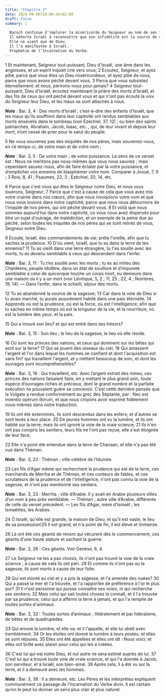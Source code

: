 ```yaml
---
title: "Chapitre 3"
date: 2024-09-06T20:00:42+02:00
draft: false
summary: |
  
  Baruch continue d’implorer la miséricorde du Seigneur au nom de ses frères.
  Il exhorte Israël à reconnaître que son infidélité est la source de ses maux, et l’invite à rechercher la sagesse.
  Elle ne vient que de Dieu.
  Il l’a manifestée à Israël.
  Prophétie de l’Incarnation du Verbe.
---
```



1 Et maintenant, Seigneur tout-puissant, Dieu d'Israël, une âme dans les angoisses, et un esprit inquiet crie vers vous; 2 Ecoutez, Seigneur, et ayez pitié, parce que vous êtes un Dieu miséricordieux, et ayez pitié de nous, parce que nous avons péché devant vous. 3 Parce que vous subsistez éternellement; et nous, périrons-nous pour jamais? 4 Seigneur tout-puissant, Dieu d'Israël, écoutez maintenant la prière des morts d'Israël, et des fils de ceux qui ont péché devant vous et qui n'ont pas écouté la voix du Seigneur leur Dieu, et les maux se sont attachés à nous.

***Note*** :  Bar. 3, 4 : Des morts d’Israël ; c’est-à-dire des enfants d’Israël, que les maux qu’ils souffrent dans leur captivité ont rendus semblables aux morts ensevelis dans le tombeau (voir Ezéchiel, 37, 12) ; ou bien des saints patriarches, Abraham, Jacob, Isaac, etc. , qui, de leur vivant et depuis leur mort, n’ont cessé de prier pour le salut du peuple.

5 Ne vous souvenez pas des iniquités de nos pères, mais souvenez-vous, en ce temps-ci, de votre main et de votre nom ;

***Note*** :  Bar. 3, 5 : De votre main ; de votre puissance. Le sens de ce verset est : Nous ne méritons pas nous-mêmes que vous nous sauviez ; mais cependant sauvez-nous, afin de faire éclater par là votre puissance, et d’empêcher vos ennemis de blasphémer votre nom. Comparer à Josué, 7, 9 ; 3 Rois, 8, 41 ; Psaumes, 22, 3 ; Ezéchiel, 20, 14, etc.

6 Parce que c'est vous qui êtes le Seigneur notre Dieu, et nous vous louerons, Seigneur; 7 Parce que c'est à cause de cela que vous avez mis votre crainte dans nos cœurs, afin que nous invoquions votre nom et que nous vous louions dans notre captivité; parce que nous nous détournons de l'iniquité de nos pères, qui ont péché devant vous. 8 Et voilà que nous sommes aujourd'hui dans notre captivité, où vous nous avez dispersés pour être un sujet d'outrage, de malédiction, et un exemple de la peine due au péché, selon toutes les iniquités de nos pères qui se sont retirés de vous, Seigneur notre Dieu.


9 Ecoute, Israël, des commandements de vie; prête l'oreille, afin que tu saches la prudence. 10 D'où vient, Israël, que tu es dans la terre de tes ennemis? 11 Tu as vieilli dans une terre étrangère, tu t'es souillé avec les morts; tu es devenu semblable à ceux qui descendent dans l'enfer.

***Note*** :  Bar. 3, 11 : Tu t’es souillé avec les morts ; tu es au milieu des Chaldéens, peuple idolâtre, dans un état de souillure et d’impureté semblable à celui de quiconque touche un corps mort, ou demeure dans une maison où il y a un mort (voir Lévitique, 5, 2 ; 11, 25 ; 22, 4 ; Nombres, 19, 14). ― Dans l’enfer, dans le scheôl, séjour des morts.

12 Tu as abandonné la source de la sagesse; 13 Car dans la voie de Dieu si tu avais marché, tu aurais assurément habité dans une paix éternelle. 14 Apprends où est la prudence, où est la force, où est l'intelligence; afin que tu saches en même temps où est la longueur de la vie, et la nourriture, où est la lumière des yeux, et la paix.


15 Qui a trouvé son lieu? et qui est entré dans ses trésors?

***Note*** :  Bar. 3, 15 : Son lieu ; le lieu de la sagesse, le lieu où elle réside.

16 Où sont les princes des nations, et ceux qui dominent sur les bêtes qui sont sur la terre? 17 Qui se jouent des oiseaux du ciel, 18 Qui amassent l'argent et l'or dans lequel les hommes se confient et dont l'acquisition est sans fin? qui travaillent l'argent, et y mettent beaucoup de soin, et dont les ouvrages sont incompréhensibles?

***Note*** :  Bar. 3, 18 : Qui travaillent, etc. Avec l’argent extrait des mines, ces princes des nations faisaient faire, en y mettant le plus grand soin, toute espèce d’ouvrages riches et précieux, dont le grand nombre et la parfaite exécution ne pouvaient guère se concevoir. C’est cette dernière pensée que la Vulgate a rendue conformément au grec des Septante, par : Nec est inventio operum illorum, et que nous croyons avoir exprimé fidèlement nous-mêmes dans notre traduction.


19 Ils ont été exterminés, ils sont descendus dans les enfers; et d'autres se sont levés à leur place. 20 De jeunes hommes ont vu la lumière, et ils ont habité sur la terre; mais ils ont ignoré la voie de la vraie science, 21 Ils n'en ont pas compris les sentiers, leurs fils ne l'ont pas reçue, elle s'est éloignée de leur face;


22 Elle n'a point été entendue dans la terre de Chanaan, et elle n'a pas été vue dans Théman.

***Note*** :  Bar. 3, 22 : Théman ; ville célèbre de l’Idumée.

23 Les fils d'Agar même qui recherchent la prudence qui est de la terre, ces marchands de Merrha et de Théman, et ces conteurs de fables, et ces scrutateurs de la prudence et de l'intelligence, n'ont pas connu la voie de la sagesse, et n'ont pas mentionné ses sentiers.

***Note*** :  Bar. 3, 23 : Merrha ; ville d’Arabie. Il y avait en Arabie plusieurs villes d’un nom à peu près semblable. ― Théman ; autre ville d’Arabie, différente de celle du verset précédent. ― Les fils d’Agar, mère d’Ismaël ; les Ismaélites, les Arabes.


24 Ô Israël, qu'elle est grande, la maison de Dieu, et qu'il est vaste, le lieu de sa possession!25 Il est grand, et n'a point de fin, il est élevé et immense.


26 Là ont été ces géants de renom qui vécurent dès le commencement, ces géants d'une haute stature et sachant la guerre.

***Note*** :  Bar. 3, 26 : Ces géants. Voir Genèse, 6, 4.

27 Le Seigneur ne les a pas choisis, ils n'ont pas trouvé la voie de la vraie science ; à cause de cela ils ont péri. 28 Et comme ils n'ont pas eu la sagesse, ils sont morts à cause de leur folie.


29 Qui est monté au ciel et y a pris la sagesse, et l'a amenée des nuées? 30 Qui a passé la mer et l'a trouvée, et l'a rapportée de préférence à l'or le plus pur? 31 Il n'est personne qui puisse connaître ses voies, ni qui recherche ses sentiers; 32 Mais celui qui sait toutes choses la connaît, et il l'a trouvée par sa prudence; celui qui a affermi la terre à jamais, et qui l'a remplie de toutes sortes d'animaux.

***Note*** :  Bar. 3, 32 : Toutes sortes d’animaux ; littéralement et par hébraïsme, de bêtes et de quadrupèdes.

33 Qui envoie la lumière, et elle va; et il l'appelle, et elle lui obéit avec tremblement. 34 Or les étoiles ont donné la lumière à leurs postes, et elles se sont réjouies. 35 Elles ont été appelées et elles ont dit : Nous voici; et elles ont brillé avec plaisir pour celui qui les a créées.


36 C'est lui qui est notre Dieu, et nul autre ne sera estimé auprès de lui. 37 C'est lui qui a trouvé toute voie de vraie science, et qui l'a donnée à Jacob, son serviteur, et à Israël, son bien-aimé. 38 Après cela, il a été vu sur la terre, et il a demeuré avec les hommes.

***Note*** :  Bar. 3, 38 : Il a demeuré, etc. Les Pères et les interprètes expliquent communément ce passage de l’Incarnation du Verbe divin. Il est certain qu’on le peut lui donner un sens plus clair et plus naturel.


